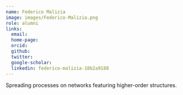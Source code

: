 ```yaml
---
name: Federico Malizia
image: images/Federico-Malizia.png
role: alumni
links:
  email:
  home-page:
  orcid:
  github:
  twitter:
  google-scholar:
  linkedin: federico-malizia-18b2a9188
---
```


Spreading processes on networks featuring higher-order structures.
